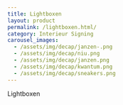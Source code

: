 ```yaml
---
title: Lightboxen
layout: product
permalink: /lightboxen.html/
category: Interieur Signing
carousel_images:
  - /assets/img/decap/janzen-.png
  - /assets/img/decap/niu.png
  - /assets/img/decap/janzen.png
  - /assets/img/decap/kwantum.png
  - /assets/img/decap/sneakers.png
---
```


Lightboxen
